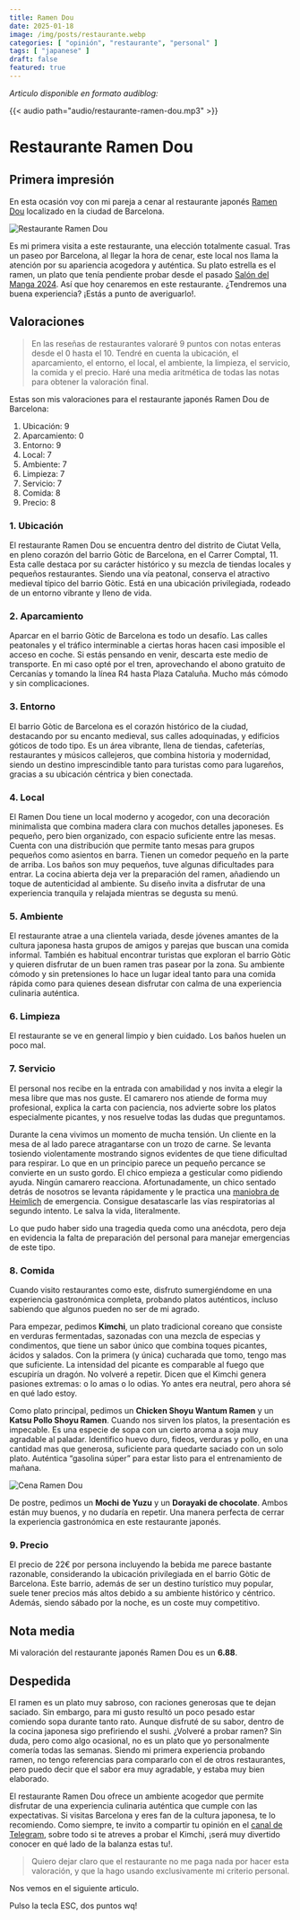 ```yaml
---
title: Ramen Dou
date: 2025-01-18
image: /img/posts/restaurante.webp
categories: [ "opinión", "restaurante", "personal" ]
tags: [ "japanese" ]
draft: false
featured: true
---
```


*Articulo disponible en formato audiblog:*

{{< audio path="audio/restaurante-ramen-dou.mp3" >}}

# Restaurante Ramen Dou

## Primera impresión

En esta ocasión voy con mi pareja a cenar al restaurante japonés [Ramen Dou](https://www.ramendou.es/) localizado en la ciudad de Barcelona.

![Restaurante Ramen Dou](/img/ramen-dou.webp)

Es mi primera visita a este restaurante, una elección totalmente casual. Tras un paseo por Barcelona, al llegar la hora de cenar, este local nos llama la atención por su apariencia acogedora y auténtica. Su plato estrella es el ramen, un plato que tenía pendiente probar desde el pasado [Salón del Manga 2024](https://www.lateclaescape.com/post/2024/salon-manga-barcelona-2024/). Así que hoy cenaremos en este restaurante. ¿Tendremos una buena experiencia? ¡Estás a punto de averiguarlo!.

## Valoraciones

> En las reseñas de restaurantes valoraré 9 puntos con notas enteras desde el 0 hasta el 10. Tendré en cuenta la ubicación, el aparcamiento, el entorno, el local, el ambiente, la limpieza, el servicio, la comida y el precio. Haré una media aritmética de todas las notas para obtener la valoración final.

Estas son mis valoraciones para el restaurante japonés Ramen Dou de Barcelona:

1. Ubicación: 9
2. Aparcamiento: 0
3. Entorno: 9
4. Local: 7
5. Ambiente: 7
6. Limpieza: 7
7. Servicio: 7
8. Comida: 8
9. Precio: 8

### 1. Ubicación

El restaurante Ramen Dou se encuentra dentro del distrito de Ciutat Vella, en pleno corazón del barrio Gòtic de Barcelona, en el Carrer Comptal, 11. Esta calle destaca por su carácter histórico y su mezcla de tiendas locales y pequeños restaurantes. Siendo una vía peatonal, conserva el atractivo medieval típico del barrio Gòtic. Está en una ubicación privilegiada, rodeado de un entorno vibrante y lleno de vida.

### 2. Aparcamiento

Aparcar en el barrio Gòtic de Barcelona es todo un desafío. Las calles peatonales y el tráfico interminable a ciertas horas hacen casi imposible el acceso en coche. Si estás pensando en venir, descarta este medio de transporte. En mi caso opté por el tren, aprovechando el abono gratuito de Cercanías y tomando la línea R4 hasta Plaza Cataluña. Mucho más cómodo y sin complicaciones.

### 3. Entorno

El barrio Gòtic de Barcelona es el corazón histórico de la ciudad, destacando por su encanto medieval, sus calles adoquinadas, y edificios góticos de todo tipo. Es un área vibrante, llena de tiendas, cafeterías, restaurantes y músicos callejeros, que combina historia y modernidad, siendo un destino imprescindible tanto para turistas como para lugareños, gracias a su ubicación céntrica y bien conectada.

### 4. Local

El Ramen Dou tiene un local moderno y acogedor, con una decoración minimalista que combina madera clara con muchos detalles japoneses. Es pequeño, pero bien organizado, con espacio suficiente entre las mesas. Cuenta con una distribución que permite tanto mesas para grupos pequeños como asientos en barra. Tienen un comedor pequeño en la parte de arriba. Los baños son muy pequeños, tuve algunas dificultades para entrar. La cocina abierta deja ver la preparación del ramen, añadiendo un toque de autenticidad al ambiente. Su diseño invita a disfrutar de una experiencia tranquila y relajada mientras se degusta su menú.

### 5. Ambiente

El restaurante atrae a una clientela variada, desde jóvenes amantes de la cultura japonesa hasta grupos de amigos y parejas que buscan una comida informal. También es habitual encontrar turistas que exploran el barrio Gòtic y quieren disfrutar de un buen ramen tras pasear por la zona. Su ambiente cómodo y sin pretensiones lo hace un lugar ideal tanto para una comida rápida como para quienes desean disfrutar con calma de una experiencia culinaria auténtica.

### 6. Limpieza

El restaurante se ve en general limpio y bien cuidado. Los baños huelen un poco mal.

### 7. Servicio

El personal nos recibe en la entrada con amabilidad y nos invita a elegir la mesa libre que mas nos guste. El camarero nos atiende de forma muy profesional, explica la carta con paciencia, nos advierte sobre los platos especialmente picantes, y nos resuelve todas las dudas que preguntamos.

Durante la cena vivimos un momento de mucha tensión. Un cliente en la mesa de al lado parece atragantarse con un trozo de carne. Se levanta tosiendo violentamente mostrando signos evidentes de que tiene dificultad para respirar. Lo que en un principio parece un pequeño percance se convierte en un susto gordo. El chico empieza a gesticular como pidiendo ayuda. Ningún camarero reacciona. Afortunadamente, un chico sentado detrás de nosotros se levanta rápidamente y le practica una [maniobra de Heimlich](https://es.wikipedia.org/wiki/Maniobra_de_Heimlich) de emergencia. Consigue desatascarle las vías respiratorias al segundo intento. Le salva la vida, literalmente.

Lo que pudo haber sido una tragedia queda como una anécdota, pero deja en evidencia la falta de preparación del personal para manejar emergencias de este tipo.

### 8. Comida

Cuando visito restaurantes como este, disfruto sumergiéndome en una experiencia gastronómica completa, probando platos auténticos, incluso sabiendo que algunos pueden no ser de mi agrado.

Para empezar, pedimos **Kimchi**, un plato tradicional coreano que consiste en verduras fermentadas, sazonadas con una mezcla de especias y condimentos, que tiene un sabor único que combina toques picantes, ácidos y salados. Con la primera (y única) cucharada que tomo, tengo mas que suficiente. La intensidad del picante es comparable al fuego que escupiría un dragón. No volveré a repetir. Dicen que el Kimchi genera pasiones extremas: o lo amas o lo odias. Yo antes era neutral, pero ahora sé en qué lado estoy.

Como plato principal, pedimos un **Chicken Shoyu Wantum Ramen** y un **Katsu Pollo Shoyu Ramen**. Cuando nos sirven los platos, la presentación es impecable. Es una especie de sopa con un cierto aroma a soja muy agradable al paladar. Identifico huevo duro, fideos, verduras y pollo, en una cantidad mas que generosa, suficiente para quedarte saciado con un solo plato. Auténtica “gasolina súper” para estar listo para el entrenamiento de mañana.

![Cena Ramen Dou](/img/ramen-dou-cena.webp)

De postre, pedimos un **Mochi de Yuzu** y un **Dorayaki de chocolate**. Ambos están muy buenos, y no dudaría en repetir. Una manera perfecta de cerrar la experiencia gastronómica en este restaurante japonés.

### 9. Precio

El precio de 22€ por persona incluyendo la bebida me parece bastante razonable, considerando la ubicación privilegiada en el barrio Gòtic de Barcelona. Este barrio, además de ser un destino turístico muy popular, suele tener precios más altos debido a su ambiente histórico y céntrico. Además, siendo sábado por la noche, es un coste muy competitivo.

## Nota media

Mi valoración del restaurante japonés Ramen Dou es un **6.88**.

## Despedida

El ramen es un plato muy sabroso, con raciones generosas que te dejan saciado. Sin embargo, para mi gusto resultó un poco pesado estar comiendo sopa durante tanto rato. Aunque disfruté de su sabor, dentro de la cocina japonesa sigo prefiriendo el sushi. ¿Volveré a probar ramen? Sin duda, pero como algo ocasional, no es un plato que yo personalmente comería todas las semanas. Siendo mi primera experiencia probando ramen, no tengo referencias para compararlo con el de otros restaurantes, pero puedo decir que el sabor era muy agradable, y estaba muy bien elaborado.

El restaurante Ramen Dou ofrece un ambiente acogedor que permite disfrutar de una experiencia culinaria auténtica que cumple con las expectativas. Si visitas Barcelona y eres fan de la cultura japonesa, te lo recomiendo. Como siempre, te invito a compartir tu opinión en el [canal de Telegram](https://t.me/lateclaescape), sobre todo si te atreves a probar el Kimchi, ¡será muy divertido conocer en qué lado de la balanza estas tu!.

> Quiero dejar claro que el restaurante no me paga nada por hacer esta valoración, y que la hago usando exclusivamente mi criterio personal.

Nos vemos en el siguiente articulo.

Pulso la tecla ESC, dos puntos wq!
